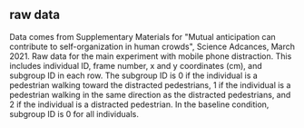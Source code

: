 ## raw data
Data comes from Supplementary Materials for "Mutual anticipation can contribute to self-organization in human crowds", Science Adcances, March 2021.
Raw data for the main experiment with mobile phone distraction. This includes individual ID, frame number, x and y coordinates (cm), and subgroup ID in each row. The subgroup ID is 0 if the individual is a pedestrian walking toward the distracted pedestrians, 1 if the individual is a pedestrian walking in the same direction as the distracted pedestrians, and 2 if the individual is a distracted pedestrian. In the baseline condition, subgroup ID is 0 for all individuals.
